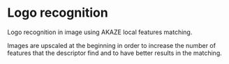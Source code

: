 # Logo recognition

Logo recognition in image using AKAZE local features matching.

Images are upscaled at the beginning in order to increase the number of features that the descriptor
find and to have better results in the matching.